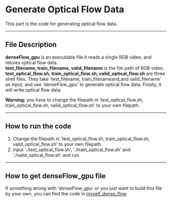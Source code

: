 # Generate Optical Flow Data  


This part is the code for generating optical flow data.

----
## File Description

**denseFlow_gpu** is an executable file.It reads a single RGB video, and retures optical flow data.  
**test_filename, train_filename, valid_filename** is the file path of RGB video.  
**test_optical_flow.sh, train_optical_flow.sh, valid_optical_flow.sh** are three shell files. They take 'test_filename,
train_filenameand,and valid_filename' as input, and use 'denseFlow_gpu' to generate optical flow data. Finally, it
will write optical flow data.  

**Warning:** you have to change the filepath in 'test_optical_flow.sh, train_optical_flow.sh, valid_optical_flow.sh' to your own filepath.

----

## How to run the code
1. Change the filepath in 'test_optical_flow.sh, train_optical_flow.sh, valid_optical_flow.sh' to your own filepath.
2. input './test_optical_flow.sh', './train_optical_flow.sh' and './valid_optical_flow.sh' and run.

-----

## How to get denseFlow_gpu file
If something wrong with 'denseFlow_gpu' or you just want to build this file by your own,
you can find the code in [myself_dense_flow](https://github.com/EthanTaylor2/dense_flow)

